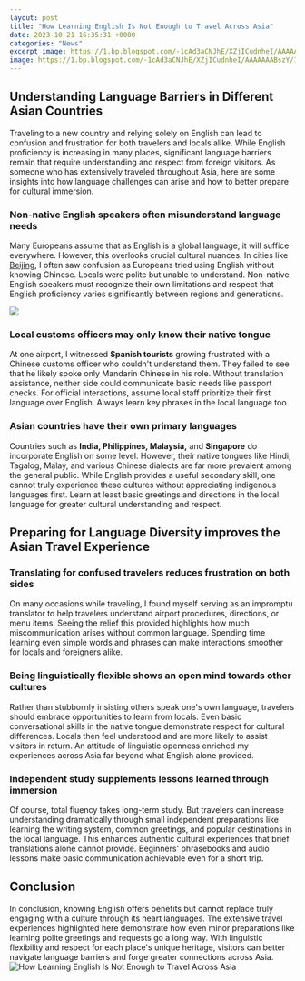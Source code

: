 ```yaml
---
layout: post
title: "How Learning English Is Not Enough to Travel Across Asia"
date: 2023-10-21 16:35:31 +0000
categories: "News"
excerpt_image: https://1.bp.blogspot.com/-1cAd3aCNJhE/XZjICudnheI/AAAAAAABszY/1KiyBFqw0BY-TKU-7m9fGw1Xy6b4Q6pUQCLcBGAsYHQ/s1600/Southeast_Asia_location_map.jpg
image: https://1.bp.blogspot.com/-1cAd3aCNJhE/XZjICudnheI/AAAAAAABszY/1KiyBFqw0BY-TKU-7m9fGw1Xy6b4Q6pUQCLcBGAsYHQ/s1600/Southeast_Asia_location_map.jpg
---
```


## Understanding Language Barriers in Different Asian Countries
Traveling to a new country and relying solely on English can lead to confusion and frustration for both travelers and locals alike. While English proficiency is increasing in many places, significant language barriers remain that require understanding and respect from foreign visitors. As someone who has extensively traveled throughout Asia, here are some insights into how language challenges can arise and how to better prepare for cultural immersion.
### **Non-native English speakers often misunderstand language needs** 
Many Europeans assume that as English is a global language, it will suffice everywhere. However, this overlooks crucial cultural nuances. In cities like [Beijing](https://elviaje.github.io/2024-01-09-barrios-y-vecindades-en-benin-city-nigeria/), I often saw confusion as Europeans tried using English without knowing Chinese. Locals were polite but unable to understand. Non-native English speakers must recognize their own limitations and respect that English proficiency varies significantly between regions and generations.

![](https://goabroad.co.za/wp-content/uploads/2018/12/China-travel.jpg)
### **Local customs officers may only know their native tongue**
At one airport, I witnessed **Spanish tourists** growing frustrated with a Chinese customs officer who couldn't understand them. They failed to see that he likely spoke only Mandarin Chinese in his role. Without translation assistance, neither side could communicate basic needs like passport checks. For official interactions, assume local staff prioritize their first language over English. Always learn key phrases in the local language too.
### **Asian countries have their own primary languages** 
Countries such as **India, Philippines, Malaysia,** and **Singapore** do incorporate English on some level. However, their native tongues like Hindi, Tagalog, Malay, and various Chinese dialects are far more prevalent among the general public. While English provides a useful secondary skill, one cannot truly experience these cultures without appreciating indigenous languages first. Learn at least basic greetings and directions in the local language for greater cultural understanding and respect. 
## Preparing for Language Diversity improves the Asian Travel Experience
### **Translating for confused travelers reduces frustration on both sides**  
On many occasions while traveling, I found myself serving as an impromptu translator to help travelers understand airport procedures, directions, or menu items. Seeing the relief this provided highlights how much miscommunication arises without common language. Spending time learning even simple words and phrases can make interactions smoother for locals and foreigners alike.
### **Being linguistically flexible shows an open mind towards other cultures**
Rather than stubbornly insisting others speak one's own language, travelers should embrace opportunities to learn from locals. Even basic conversational skills in the native tongue demonstrate respect for cultural differences. Locals then feel understood and are more likely to assist visitors in return. An attitude of linguistic openness enriched my experiences across Asia far beyond what English alone provided.
### **Independent study supplements lessons learned through immersion**
Of course, total fluency takes long-term study. But travelers can increase understanding dramatically through small independent preparations like learning the writing system, common greetings, and popular destinations in the local language. This enhances authentic cultural experiences that brief translations alone cannot provide. Beginners' phrasebooks and audio lessons make basic communication achievable even for a short trip.
## Conclusion
In conclusion, knowing English offers benefits but cannot replace truly engaging with a culture through its heart languages. The extensive travel experiences highlighted here demonstrate how even minor preparations like learning polite greetings and requests go a long way. With linguistic flexibility and respect for each place's unique heritage, visitors can better navigate language barriers and forge greater connections across Asia.
![How Learning English Is Not Enough to Travel Across Asia](https://1.bp.blogspot.com/-1cAd3aCNJhE/XZjICudnheI/AAAAAAABszY/1KiyBFqw0BY-TKU-7m9fGw1Xy6b4Q6pUQCLcBGAsYHQ/s1600/Southeast_Asia_location_map.jpg)